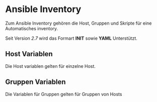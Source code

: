 # Ansible Inventory

Zum Ansible Inventory gehören die Host, Gruppen und Skripte für eine Automatisches inventory.

Seit Version _2.7_ wird das Formart **INIT** sowie **YAML** Unterstützt.

## Host Variablen

Die Host variablen gelten für einzelne Host.

## Gruppen Variablen

Die Variablen für Gruppen gelten für Gruppen von Hosts

